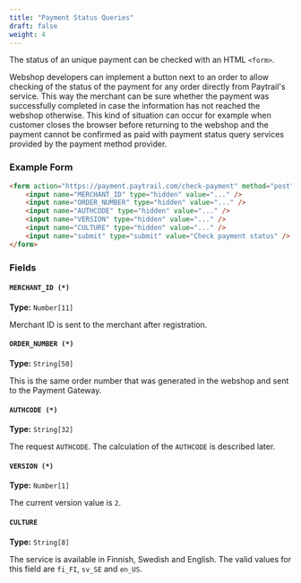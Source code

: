 ```yaml
---
title: "Payment Status Queries"
draft: false
weight: 4
---
```


The status of an unique payment can be checked with an HTML `<form>`.

Webshop developers can implement a button next to an order to allow checking of the status of the payment for any order directly from Paytrail's service. This way the merchant can be sure whether the payment was successfully completed in case the information has not reached the webshop otherwise. This kind of situation can occur for example when customer closes the browser before returning to the webshop and the payment cannot be confirmed as paid with payment status query services provided by the payment method provider.

### Example Form

```html
<form action="https://payment.paytrail.com/check-payment" method="post">
    <input name="MERCHANT_ID" type="hidden" value="..." />
    <input name="ORDER_NUMBER" type="hidden" value="..." />
    <input name="AUTHCODE" type="hidden" value="..." />
    <input name="VERSION" type="hidden" value="..." />
    <input name="CULTURE" type="hidden" value="..." />
    <input name="submit" type="submit" value="Check payment status" />
</form>
```

### Fields

#### `MERCHANT_ID (*)`
**Type:** `Number[11]`

Merchant ID is sent to the merchant after registration.

#### `ORDER_NUMBER (*)`
**Type:** `String[50]`

This is the same order number that was generated in the webshop and sent to the Payment Gateway.

#### `AUTHCODE (*)`
**Type:** `String[32]`

The request `AUTHCODE`. The calculation of the `AUTHCODE` is described later.

#### `VERSION (*)`
**Type:** `Number[1]`

The current version value is `2`.

#### `CULTURE`
**Type:** `String[8]`

The service is available in Finnish, Swedish and English. The valid values for this field are `fi_FI`, `sv_SE` and `en_US`.
